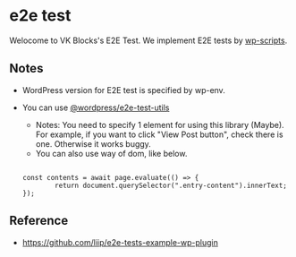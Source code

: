 # e2e test

 Welocome to VK Blocks's E2E Test.
 We implement E2E tests by [wp-scripts](https://developer.wordpress.org/block-editor/packages/packages-scripts/#test-e2e).

 ## Notes
 - WordPress version for E2E test is specified by wp-env.
 - You can use [@wordpress/e2e-test-utils](https://github.com/WordPress/gutenberg/tree/master/packages/e2e-test-utils)
	- Notes: You need to specify 1 element for using this library (Maybe). For example, if you want to click "View Post button", check there is one. Otherwise it works buggy.
	- You can also use way of dom, like below.

	```

	const contents = await page.evaluate(() => {
			return document.querySelector(".entry-content").innerText;
	});

	```

## Reference
- https://github.com/liip/e2e-tests-example-wp-plugin
